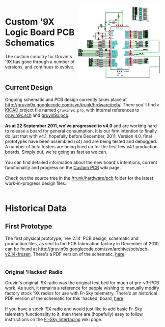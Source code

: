 <img src='PCB.attach/schematic_thm.jpg' align='right'>

<h1>Custom '9X Logic Board PCB Schematics</h1>

The custom circuitry for Gruvin's '9X has gone through a number of versions, and continues to evolve.<br>
<br>
<h2>Current Design</h2>
Ongoing schematic and PCB design currently takes place at <a href='http://gruvin9x.googlecode.com/svn/trunk/hrdware/pcb/'>http://gruvin9x.googlecode.com/svn/trunk/hrdware/pcb/</a>. There you'll find a <a href='http://kicad.sourceforge.net/wiki/Main_Page'>KiCAD</a> project file named <code>gruvin9x.pro</code>, with internal references to <a href='http://gruvin9x.googlecode.com/svn/trunk/pcbv4/gruvin9x.sch'>gruvin9x.sch</a> and <a href='http://gruvin9x.googlecode.com/svn/trunk/hardware/pcb/gruvin9x.pcb'>gruvin9x.pcb</a>.<br>
<br>
<b>As at 22 September 2011, we've progressed to v4.0</b> and are working hard to release a board for general consumption. It is our firm intention to finally do just that with v4.1, hopefully before December, 2011. Version 4.0, final prototypes have been assembled (x4) and are being tested and debugged. A number of beta testers are being lined up for the first few v4.1 production boards. Simply put, we're going as fast as we can.<br>
<br>
You can find detailed information about the new board's intentions, current functionality and progress on the <a href='PCB.md'>Custom PCB</a> wiki page.<br>
<br>
Check out the source tree in the <a href='http://code.google.com/p/gruvin9x/source/browse/#svn%2Ftrunk%2Fhardware%2Fpcb'>/trunk/hardware/pcb</a> folder for the latest work-in-progress design files.<br>
<br>
<h1>Historical Data</h1>

<h2>First Prototype</h2>
The first physical prototype, 'rev 2.14' PCB design, schematic and production files, as sent to the PCB fabrication factory in December of 2010, can be found at <a href='http://gruvin9x.googlecode.com/svn/archive/pcb/pcb-v2.14-frozen'>http://gruvin9x.googlecode.com/svn/archive/pcb/pcb-v2.14-frozen</a>. There's a PDF version of the schematic, <a href='http://gruvin9x.googlecode.com/svn/trunk/pcb/rev2.14-frozen/gruvin9x.pdf'>here</a>.<br>
<br>
<h3>Original 'Hacked' Radio</h3>
Gruvin's original '9X radio was the original test bed for much of pre-v3-PCB work. As such, it remains a reference for people wishing to manually modify factory stock '9X radios for use with Fr-Sky telemetry. There's an historical PDF version of the schematic for this 'hacked' board, <a href='http://gruvin9x.googlecode.com/svn-history/r800/trunk/pcb/hacked/gruvin9x-hacked.pdf'>here</a>.<br>
<br>
If you have a stock '9X radio and would just like to add basic Fr-Sky telemetry functionality to it, then there are (hopefully) easy to follow instructions on the <a href='FrskyInterfacing.md'>Fr-Sky Interfacing</a> wiki page.

